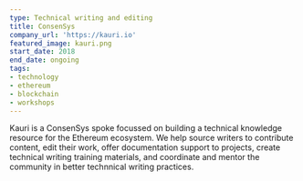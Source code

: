 ```yaml
---
type: Technical writing and editing
title: ConsenSys
company_url: 'https://kauri.io'
featured_image: kauri.png
start_date: 2018
end_date: ongoing
tags:
- technology
- ethereum
- blockchain
- workshops
---
```


Kauri is a ConsenSys spoke focussed on building a technical knowledge resource for the Ethereum ecosystem. We help source writers to contribute content, edit their work, offer documentation support to projects, create technical writing training materials, and coordinate and mentor the community in better technnical writing practices.

